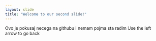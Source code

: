 ```yaml
---
layout: slide
title: "Welcome to our second slide!"
---
```

Ovo je pokusaj necega na githubu i nemam pojma sta radim
Use the left arrow to go back
